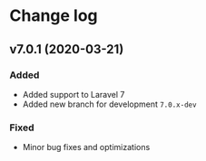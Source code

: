 # Change log


## v7.0.1 (2020-03-21)

### Added

- Added support to Laravel 7
- Added new branch for development ``7.0.x-dev``

### Fixed

- Minor bug fixes and optimizations
